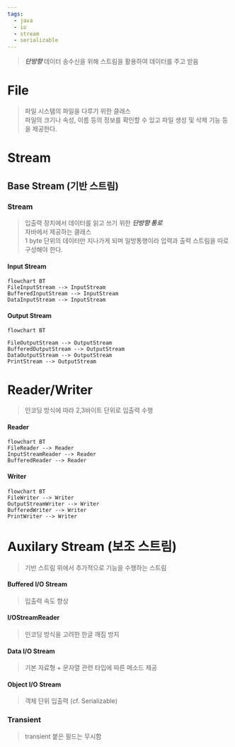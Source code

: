 ```yaml
---
tags:
  - java
  - io
  - stream
  - serializable
---
```

>_**단방향**_  데이터 송수신을 위해 스트림을 활용하여 데이터를 주고 받음

# File
> 파일 시스템의 파일을 다루기 위한 클래스 <br/>
> 파일의 크기나 속성, 이름 등의 정보를 확인할 수 있고 파일 생성 및 삭제 기능 등을 제공한다.

# Stream
## Base Stream (기반 스트림)
### Stream
> 입출력 장치에서 데이터를 읽고 쓰기 위한 _**단방향 통로**_ <br/>
> 자바에서 제공하는 클래스 <br/>
> 1 byte 단위의 데이터만 지나가게 되며 일방통행이라 입력과 출력 스트림을 따로 구성해야 한다.

#### Input Stream
```mermaid
flowchart BT
FileInputStream --> InputStream
BufferedInputStream --> InputStream
DataInputStream --> InputStream
```

#### Output Stream
```mermaid
flowchart BT

FileOutputStream --> OutputStream
BufferedOutputStream --> OutputStream
DataOutputStream --> OutputStream
PrintStream --> OutputStream
```




# Reader/Writer
> 인코딩 방식에 따라 2,3바이트 단위로 입출력 수행
#### Reader
```mermaid
flowchart BT
FileReader --> Reader
InputStreamReader --> Reader
BufferedReader --> Reader
```

#### Writer
```mermaid
flowchart BT
FileWriter --> Writer
OutputStreamWriter --> Writer
BufferedWriter --> Writer
PrintWriter --> Writer
```



# Auxilary Stream (보조 스트림)
> 기반 스트림 위에서 추가적으로 기능을 수행하는 스트림

#### Buffered I/O Stream
> 입출력 속도 향상

#### I/OStreamReader
> 인코딩 방식을 고려한 한글 깨짐 방지

#### Data I/O Stream
> 기본 자료형 + 문자열 관련 타입에 따른 메소드 제공

#### Object I/O Stream
> 객체 단위 입출력 (cf. Serializable)


### Transient
> transient 붙은 필드는 무시함